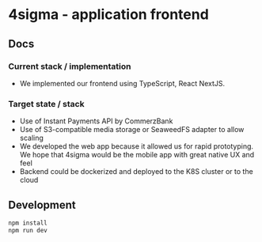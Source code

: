 # 4sigma - application frontend

## Docs

### Current stack / implementation

* We implemented our frontend using TypeScript, React NextJS.

### Target state / stack

* Use of Instant Payments API by CommerzBank
* Use of S3-compatible media storage or SeaweedFS adapter to allow scaling
* We developed the web app because it allowed us for rapid prototyping. We hope that 4sigma would be the mobile app with great native UX and feel
* Backend could be dockerized and deployed to the K8S cluster or to the cloud

## Development

```bash
npm install
npm run dev
```